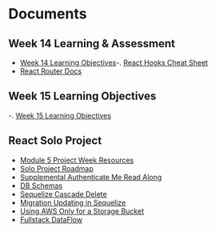 # Documents

## Week 14 Learning & Assessment

- [Week 14 Learning Objectives][week14-learning-objectives]-. [React Hooks Cheat Sheet][react-hooks-cheatsheet]
- [React Router Docs][react-router-docs]

## Week 15 Learning Objectives

-. [Week 15 Learning Objectives][week15-learning-objectives]

## React Solo Project

- [Module 5 Project Week Resources][solo-project-resources]
- [Solo Project Roadmap][solo-project-roadmap]
- [Supplemental Authenticate Me Read Along][authenticate-me-read-along]
- [DB Schemas][db-schemas]
- [Sequelize Cascade Delete][sequelize-cascade-delete]
- [Migration Updating in Sequelize][sequelize-migration-update]
- [Using AWS Only for a Storage Bucket][aws-just-storage]
- [Fullstack DataFlow][fullstack-data-flow]

[db-schemas]: ./assets/dbschemas
[react-hooks-cheatsheet]: https://gist.github.com/jamesurobertson/f87c68f5eb2839e3dee88279aca6054c
[week14-learning-objectives]: https://github.com/jdrichardsappacad/week14-react-learning-objectives
[week15-learning-objectives]: https://github.com/jdrichardsappacad/week15-react-learning-objectives/
[react-router-docs]: https://reactrouter.com/web/guides/quick-start
[sequelize-cascade-delete]: https://github.com/Lazytangent/sequelize__migration_hooks
[authenticate-me-read-along]: https://github.com/Lazytangent/authenticate-me-read-along
[sequelize-migration-update]: https://github.com/Lazytangent/migrations-demo-with-sequelize
[aws-just-storage]: https://github.com/Lazytangent/aws-s3-just-storage
[fullstack-data-flow]: https://github.com/Lazytangent/DataFlow
[solo-project-roadmap]: ./assets/react-project-week-roadmap.md
[solo-project-resources]: https://github.com/Lazytangent/Mod-5-Project-Week
